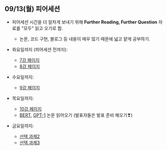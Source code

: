 ## 09/13(월) 피어세션

- 피어세션 시간을 더 알차게 보내기 위해 **Further Reading, Further Question** 자료를 "모두" 읽고 오기로 함.
  - 논문, 코드 구현, 블로그 등 내용이 매우 많기 때문에 넓고 얕게 공부하기.

- 화요일까지 (피어세션 전까지):
  - [7강 페이지](https://www.boostcourse.org/boostcampaitech2/lecture/1089693?isDesc=false)
  - [8강 페이지](https://www.boostcourse.org/boostcampaitech2/lecture/1089694/?isDesc=false)

- 수요일까지:
  - [9강 페이지](https://www.boostcourse.org/boostcampaitech2/lecture/1089695/?isDesc=false)

- 목요일까지:
  - [10강 페이지](https://www.boostcourse.org/boostcampaitech2/lecture/1089696/?isDesc=false)
  - [BERT](https://arxiv.org/abs/1810.04805), [GPT-1](https://s3-us-west-2.amazonaws.com/openai-assets/research-covers/language-unsupervised/language_understanding_paper.pdf) 논문 읽어오기 (발표자들은 발표 준비 해오기❣)

- 금요일까지:
  - [선택 과제2](https://www.boostcourse.org/boostcampaitech2/lecture/1110891?isDesc=false)
  - [선택 과제3](https://www.boostcourse.org/boostcampaitech2/lecture/1110897/?isDesc=false)
